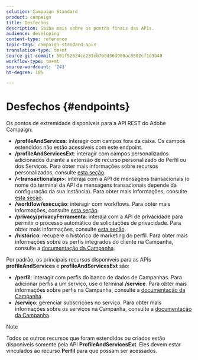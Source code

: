 ```yaml
---
solution: Campaign Standard
product: campaign
title: Desfechos
description: Saiba mais sobre os pontos finais das APIs.
audience: developing
content-type: reference
topic-tags: campaign-standard-apis
translation-type: tm+mt
source-git-commit: 501f52624ce253eb7b0d36d908ac8502cf1d3b48
workflow-type: tm+mt
source-wordcount: '243'
ht-degree: 10%

---
```



# Desfechos {#endpoints}

Os pontos de extremidade disponíveis para a API REST do Adobe Campaign:

* **/profileAndServices**: interagir com campos fora da caixa. Os campos estendidos não estão acessíveis com este endpoint.
* **/profileAndServicesExt**: interagir com campos personalizados adicionados durante a extensão de recurso personalizado do Perfil ou dos Serviços. Para obter mais informações sobre recursos personalizados, consulte [esta seção](../../api/using/custom-resources.md).
* **/&lt;transactionalapi>**: interaja com a API de mensagens transacionais (o nome do terminal da API de mensagens transacionais depende da configuração da sua instância). Para obter mais informações, consulte [esta seção](../../api/using/managing-transactional-messages.md).
* **/workflow/execução**: interagir com workflows. Para obter mais informações, consulte [esta seção](../../api/using/controlling-a-workflow.md).
* **/privacy/privacyFerramenta**: interaja com a API de privacidade para permitir o processo automático de solicitações de privacidade. Para obter mais informações, consulte [esta seção](../../api/using/creating-a-privacy-request.md).
* **/histórico**: recupere o histórico de marketing do perfil. Para obter mais informações sobre os perfis integrados do cliente na Campanha, consulte a [documentação da Campanha](https://helpx.adobe.com/campaign/standard/audiences/using/integrated-customer-profile.html).

Por padrão, os principais recursos disponíveis para as APIs **profileAndServices** e **profileAndServicesExt** são:

* **/perfil**: interagir com perfis do banco de dados de Campanhas. Para adicionar perfis a um serviço, use o terminal **/service**. Para obter mais informações sobre perfis na Campanha, consulte a [documentação da Campanha](https://helpx.adobe.com/campaign/standard/audiences/using/about-profiles.html).
* **/serviço**: gerenciar subscrições no serviço. Para obter mais informações sobre os serviços na Campanha, consulte a [documentação da Campanha](https://helpx.adobe.com/campaign/standard/audiences/using/creating-a-service.html).

>[!NOTE]
>
>Todos os outros recursos que foram estendidos ou criados estão disponíveis somente pela API **ProfileAndServicesExt**. Eles devem estar vinculados ao recurso **Perfil** para que possam ser acessados.
